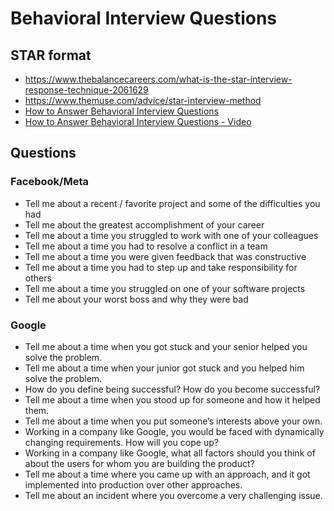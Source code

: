 # Behavioral Interview Questions

## STAR format

- https://www.thebalancecareers.com/what-is-the-star-interview-response-technique-2061629
- https://www.themuse.com/advice/star-interview-method
- [How to Answer Behavioral Interview Questions](https://www.thebalancecareers.com/how-to-answer-behavioral-interview-questions-2059622)
- [How to Answer Behavioral Interview Questions - Video](https://youtu.be/RFqO4cZfp80)

## Questions

### Facebook/Meta

- Tell me about a recent / favorite project and some of the difficulties you had
- Tell me about the greatest accomplishment of your career
- Tell me about a time you struggled to work with one of your colleagues
- Tell me about a time you had to resolve a conflict in a team
- Tell me about a time you were given feedback that was constructive
- Tell me about a time you had to step up and take responsibility for others
- Tell me about a time you struggled on one of your software projects
- Tell me about your worst boss and why they were bad

### Google

- Tell me about a time when you got stuck and your senior helped you solve the problem.
- Tell me about a time when your junior got stuck and you helped him solve the problem.
- How do you define being successful? How do you become successful?
- Tell me about a time when you stood up for someone and how it helped them.
- Tell me about a time when you put someone’s interests above your own.
- Working in a company like Google, you would be faced with dynamically changing requirements. How will you cope up?
- Working in a company like Google, what all factors should you think of about the users for whom you are building the product?
- Tell me about a time where you came up with an approach, and it got implemented into production over other approaches.
- Tell me about an incident where you overcome a very challenging issue.


